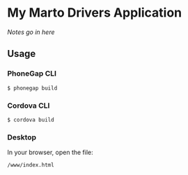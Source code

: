 # My Marto Drivers Application 
 
*Notes go in here*

## Usage
    
### PhoneGap CLI

    $ phonegap build

### Cordova CLI

    $ cordova build
    
### Desktop

In your browser, open the file:

    /www/index.html


  